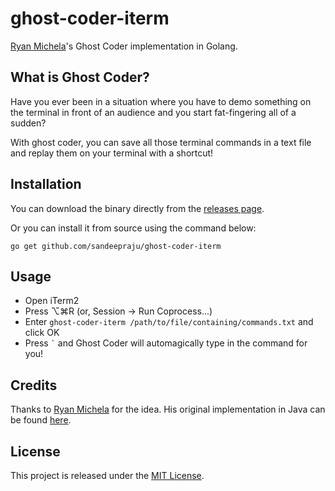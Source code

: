 # ghost-coder-iterm

[Ryan Michela](https://github.com/rmichela)'s Ghost Coder implementation in Golang.

## What is Ghost Coder?

Have you ever been in a situation where you have to demo something on the terminal in front of an audience and you start fat-fingering all of a sudden?

With ghost coder, you can save all those terminal commands in a text file and replay them on your terminal with a shortcut!

## Installation

You can download the binary directly from the [releases page](https://github.com/sandeepraju/ghost-coder-iterm/releases).

Or you can install it from source using the command below:

```
go get github.com/sandeepraju/ghost-coder-iterm
```

## Usage

- Open iTerm2
- Press ⌥⌘R (or, Session -> Run Coprocess...)
- Enter `ghost-coder-iterm /path/to/file/containing/commands.txt` and click OK
- Press `` ` `` and Ghost Coder will automagically type in the command for you!

## Credits

Thanks to [Ryan Michela](https://github.com/rmichela) for the idea. His original implementation in Java can be found [here](https://github.com/rmichela/GhostCoder-iTerm).

## License

This project is released under the [MIT License](./LICENSE).
